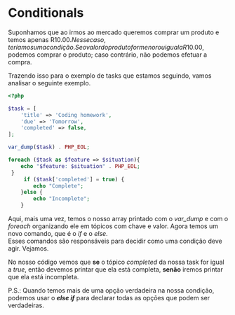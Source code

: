 # Conditionals
Suponhamos que ao irmos ao mercado queremos comprar um produto e temos apenas R$10.00. Nesse caso, teríamos uma condição. Se o valor do produto for menor ou igual a R$10.00, podemos comprar o produto; caso contrário, não podemos efetuar a compra.  

Trazendo isso para o exemplo de tasks que estamos seguindo, vamos analisar o seguinte exemplo.

```php
<?php

$task = [
    'title' => 'Coding homework',
    'due' => 'Tomorrow',
    'completed' => false,
];

var_dump($task) . PHP_EOL;

foreach ($task as $feature => $situation){
    echo "$feature: $situation" . PHP_EOL;
 }
     if ($task['completed'] = true) {
        echo "Complete";
    }else {
        echo "Incomplete";
    }
 ```

Aqui, mais uma vez, temos o nosso array printado com o *var_dump* e com o *foreach* organizando ele em tópicos com chave e valor. Agora temos um novo comando, que é o *if* e o *else*.  
Esses comandos são responsáveis para decidir como uma condição deve agir. Vejamos.  

No nosso código vemos que **se** o tópico *completed* da nossa task for igual a *true*, então devemos printar que ela está completa, **senão** iremos printar que ela está incompleta.  

P.S.: Quando temos mais de uma opção verdadeira na nossa condição, podemos usar o ***else if*** para declarar todas as opções que podem ser verdadeiras.